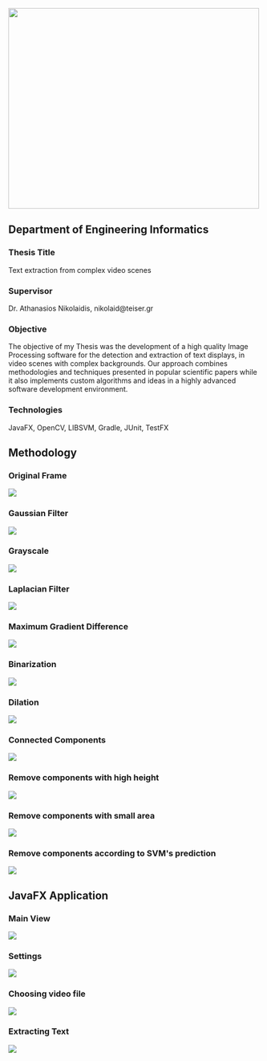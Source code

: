 <a href="http://www.teicm.gr/index.php?lang=en" target="_blank"> <img src="https://user-images.githubusercontent.com/15330998/40585514-e8f8ee18-61bc-11e8-8ff7-94f98cc88541.png" width="500" height="400" align="middle"> </a>
<br>

<h2>Department of Engineering Informatics</h2>

<h3>Thesis Title</h3>
Text extraction from complex video scenes

<h3>Supervisor</h3>
Dr. Athanasios Nikolaidis, nikolaid@teiser.gr

<h3>Objective</h3>
The objective of my Thesis was the development of a high quality Image Processing software for the detection and extraction of text displays, in video scenes with complex backgrounds. Our approach combines methodologies and techniques presented in popular scientific papers while it also implements custom algorithms and ideas in a highly advanced software development environment.

<h3>Technologies</h3>
JavaFX, OpenCV, LIBSVM, Gradle, JUnit, TestFX

<br>

<h2>Methodology</h2>

<h3>Original Frame</h3>
<img src="https://user-images.githubusercontent.com/15330998/40585714-17ed8f5a-61c0-11e8-9fb5-d7cc232c8d34.png" align="middle">

<h3>Gaussian Filter</h3>
<img src="https://user-images.githubusercontent.com/15330998/40585716-183f3c4c-61c0-11e8-84bb-14e0a7ac9407.png" align="middle">

<h3>Grayscale</h3>
<img src="https://user-images.githubusercontent.com/15330998/40585718-18961d6e-61c0-11e8-852a-d6a91f3da296.png" align="middle">

<h3>Laplacian Filter</h3>
<img src="https://user-images.githubusercontent.com/15330998/40585720-18ea5974-61c0-11e8-9942-0d0e8232a155.png" align="middle">

<h3>Maximum Gradient Difference</h3>
<img src="https://user-images.githubusercontent.com/15330998/40585721-1917e358-61c0-11e8-9f56-e7b6e7cec00c.png" align="middle">

<h3>Binarization</h3>
<img src="https://user-images.githubusercontent.com/15330998/40585722-19465dbe-61c0-11e8-82f2-d8074af5bc5f.png" align="middle">

<h3>Dilation</h3>
<img src="https://user-images.githubusercontent.com/15330998/40585723-196e8d3e-61c0-11e8-822c-910253430fbe.png" align="middle">

<h3>Connected Components</h3>
<img src="https://user-images.githubusercontent.com/15330998/40585724-19963280-61c0-11e8-98cd-565fc8e06bcb.png" align="middle">

<h3>Remove components with high height</h3>
<img src="https://user-images.githubusercontent.com/15330998/40585715-181690da-61c0-11e8-98ec-c3e945de5532.png" align="middle">

<h3>Remove components with small area</h3>
<img src="https://user-images.githubusercontent.com/15330998/40585717-186b2d8e-61c0-11e8-8e52-20e2f7695802.png" align="middle">

<h3>Remove components according to SVM's prediction</h3>
<img src="https://user-images.githubusercontent.com/15330998/40585719-18c05c1e-61c0-11e8-8385-f303e6285396.png" align="middle">

<br>

<h2>JavaFX Application</h2>

<h3>Main View</h3>
<img src="https://user-images.githubusercontent.com/15330998/40586011-def767bc-61c3-11e8-8cc6-7606b73cc849.png" align="middle">

<h3>Settings</h3>
<img src="https://user-images.githubusercontent.com/15330998/40586013-df4ffcb0-61c3-11e8-87f0-bbece05c7f51.png" align="middle">

<h3>Choosing video file</h3>
<img src="https://user-images.githubusercontent.com/15330998/40586008-de7a2cb6-61c3-11e8-9f1f-a383e145b35a.png" align="middle">

<h3>Extracting Text</h3>
<img src="https://user-images.githubusercontent.com/15330998/40586014-df7cd5c8-61c3-11e8-8541-87d9089f2850.png" align="middle">


